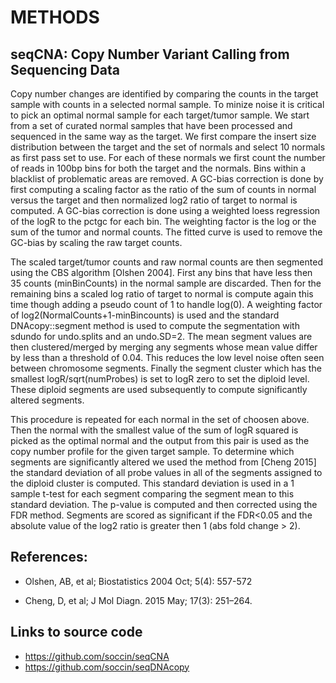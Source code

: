 # METHODS

## seqCNA: Copy Number Variant Calling from Sequencing Data

Copy number changes are identified by comparing the counts in the target sample with counts in a selected normal sample. To minize noise it is critical to pick an optimal normal sample for each target/tumor sample. We start from a set of curated normal samples that have been processed and sequenced in the same way as the target. We first compare the insert size distribution between the target and the set of normals and select 10 normals as first pass set to use. For each of these normals we first count the number of reads in 100bp bins for both the target and the normals. Bins within a blacklist of problematic areas are removed. A GC-bias correction is done by first computing a scaling factor as the ratio of the sum of counts in normal versus the target and then normalized log2 ratio of target to normal is computed. A GC-bias correction is done using a weighted loess regression of the logR to the pctgc for each bin. The weighting factor is the log or the sum of the tumor and normal counts. The fitted curve is used to remove the GC-bias by scaling the raw target counts.

The scaled target/tumor counts and raw normal counts are then segmented using the CBS algorithm [Olshen 2004]. First any bins that have less then 35 counts (minBinCounts) in the normal sample are discarded. Then for the remaining bins a scaled log ratio of target to normal is compute again this time though adding a pseudo count of 1 to handle log(0). A weighting factor of log2(NormalCounts+1-minBincounts) is used and the standard DNAcopy::segment method is used to compute the segmentation with sdundo for undo.splits and an undo.SD=2. The mean segment values are then clustered/merged by merging any segments whose mean value differ by less than a threshold of 0.04. This reduces the low level noise often seen between chromosome segments. Finally the segment cluster which has the smallest logR/sqrt(numProbes) is set to logR zero to set the diploid level. These diploid segments are used subsequently to compute significantly altered segments.

This procedure is repeated for each normal in the set of choosen above. Then the normal with the smallest value of the sum of logR squared is picked as the optimal normal and the output from this pair is used as the copy number profile for the given target sample. To determine which segments are significantly altered we used the method from [Cheng 2015] the standard deviation of all probe values in all of the segments assigned to the diploid cluster is computed. This standard deviation is used in a 1 sample t-test for each segment comparing the segment mean to this standard deviation. The p-value is computed and then corrected using the FDR method. Segments are scored as significant if the FDR<0.05 and the absolute value of the log2 ratio is greater then 1 (abs fold change > 2).


## References:

- Olshen, AB, et al; Biostatistics 2004 Oct; 5(4): 557-572

- Cheng, D, et al; J Mol Diagn. 2015 May; 17(3): 251–264.


## Links to source code

- https://github.com/soccin/seqCNA
- https://github.com/soccin/seqDNAcopy
